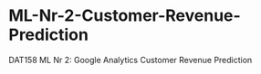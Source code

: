 # ML-Nr-2-Customer-Revenue-Prediction

DAT158 ML Nr 2: Google Analytics Customer Revenue Prediction
